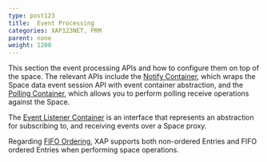 ```yaml
---
type: post123
title:  Event Processing
categories: XAP123NET, PRM
parent: none
weight: 1200
---
```






This section the event processing APIs and how to configure them on top of the space. The relevant APIs include the [Notify Container](./notify-container-overview.html), which wraps the Space data event session API with event container abstraction, and the [Polling Container](./polling-container-overview.html), which allows you to perform polling receive operations against the Space.

The [Event Listener Container](./event-listener-container.html) is an interface that represents an abstraction for subscribing to, and receiving events over a Space proxy.

Regarding [FIFO Ordering](./fifo-overview.html), XAP supports both non-ordered Entries and FIFO ordered Entries when performing space operations.

